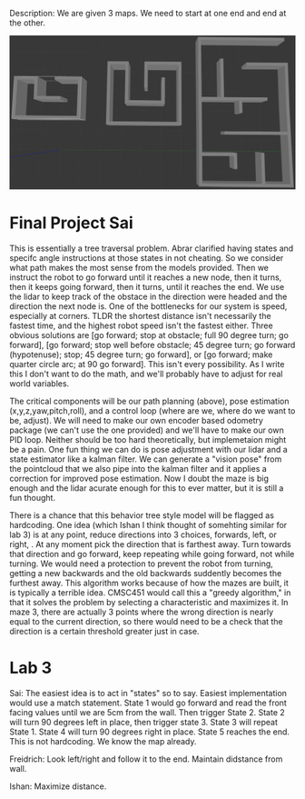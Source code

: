 Description: We are given 3 maps. We need to start at one end and end at the other.

![](pictures/final_mazes.png)

# Final Project Sai
This is essentially a tree traversal problem. Abrar clarified having states and specifc angle instructions at those states in not cheating. So we consider what path makes the most sense from the models provided. Then we instruct the robot to go forward until it reaches a new node, then it turns, then it keeps going forward, then it turns, until it reaches the end. We use the lidar to keep track of the obstace in the direction were headed and the direction the next node is. One of the bottlenecks for our system is speed, especially at corners. TLDR the shortest distance isn't necessarily the fastest time, and the highest robot speed isn't the fastest either. Three obvious solutions are [go forward; stop at obstacle; full 90 degree turn; go forward], [go forward; stop well before obstacle; 45 degree turn; go forward (hypotenuse); stop; 45 degree turn; go forward], or [go forward; make quarter circle arc; at 90 go forward]. This isn't every possibility. As I write this I don't want to do the math, and we'll probably have to adjust for real world variables. 

The critical components will be our path planning (above), pose estimation (x,y,z,yaw,pitch,roll), and a control loop (where are we, where do we want to be, adjust). We will need to make our own encoder based odometry package (we can't use the one provided) and we'll have to make our own PID loop. Neither should be too hard theoretically, but implemetaion might be a pain. One fun thing we can do is pose adjustment with our lidar and a state estimator like a kalman filter. We can generate a "vision pose" from the pointcloud that we also pipe into the kalman filter and it applies a correction for improved pose estimation. Now I doubt the maze is big enough and the lidar acurate enough for this to ever matter, but it is still a fun thought. 

There is a chance that this behavior tree style model will be flagged as hardcoding. One idea (which Ishan I think thought of somehting similar for lab 3) is at any point, reduce directions into 3 choices, forwards, left, or right, . At any moment pick the direction that is farthest away. Turn towards that direction and go forward, keep repeating while going forward, not while turning. We would need a protection to prevent the robot from turning, getting a new backwards and the old backwards suddently becomes the furthest away. This algorithm works because of how the mazes are built, it is typically a terrible idea. CMSC451 would call this a "greedy algorithm," in that it solves the problem by selecting a characteristic and maximizes it. In maze 3, there are actually 3 points where the wrong direction is nearly equal to the current direction, so there would need to be a check that the direction is a certain threshold greater just in case.

# Lab 3

Sai: The easiest idea is to act in "states" so to say. Easiest implementation would use a match statement. State 1 would go forward and read the front facing values until we are 5cm from the wall. Then trigger State 2. State 2 will turn 90 degrees left in place, then trigger state 3. State 3 will repeat State 1. State 4 will turn 90 degrees right in place. State 5 reaches the end. This is not hardcoding. We know the map already. 

Freidrich: Look left/right and follow it to the end. Maintain didstance from wall. 

Ishan: Maximize distance. 
